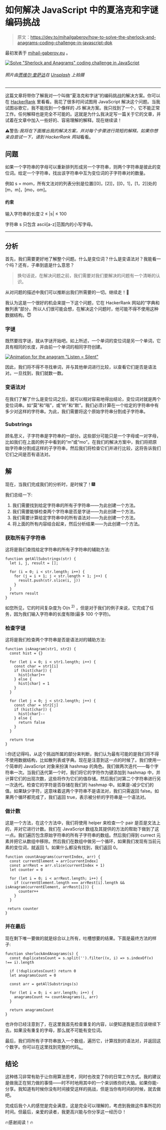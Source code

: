 # 如何解决 JavaScript 中的夏洛克和字谜编码挑战

> 原文：<https://dev.to/mihailgaberov/how-to-solve-the-sherlock-and-anagrams-coding-challenge-in-javascript-dpk>

最初发表于 [mihail-gaberov.eu](https://mihail-gaberov.eu) 。

[![Solve "Sherlock and Anagrams" coding challenge in JavaScript](img/fc03c5cb6c5851ec0619a0d53b6fad35.png)](https://res.cloudinary.com/practicaldev/image/fetch/s--LOnWQfNg--/c_limit%2Cf_auto%2Cfl_progressive%2Cq_auto%2Cw_880/https://github.com/mihailgaberov/mihail-gaberov.eu/raw/master/src/pages/sherlock-and-anagrams/sherlock-and-anagrams.jpg)

###### 照片由[贾维尔·奎萨达](https://unsplash.com/photos/qYfwGVNJqSA?utm_source=unsplash&utm_medium=referral&utm_content=creditCopyText)在 [Unsplash](https://unsplash.com/search/photos/task-anagrams?utm_source=unsplash&utm_medium=referral&utm_content=creditCopyText) 上拍摄

* * *

这篇文章将带你了解我对一个叫做“夏洛克和字谜”的编码挑战的解决方案。你可以在 [HackerRank](https://www.hackerrank.com/challenges/sherlock-and-anagrams/) 里看看。我花了很多时间试图用 JavaScript 解决这个问题。当我试图谷歌它，我不能找到一个像样的 JS 解决方案。我只找到了一个，它不能正常工作。任何解释也是完全不可能的。这就是为什么我决定写一篇关于它的文章，并试着在文章中加入一些好的、容易理解的解释。现在继续读！

⚠警告:*我将在下面推出我的解决方案，并对每个步骤进行简短的解释。如果你想亲自尝试一下，请到 HackerRank 网站*看看。

## 问题

如果一个字符串的字母可以重新排列形成另一个字符串，则两个字符串是彼此的变位词。给定一个字符串，找出该字符串中互为变位词的子字符串对的数量。

例如 s = mom，所有文法对的列表分别是位置[[0]，[2]]，[[0，1]，[1，2]]处的[m，m]，[mo，om]。

#### 约束

输入字符串的长度:2 ≤ |s| ≤ 100

字符串 s 只包含 ascii[a-z]范围内的小写字母。

* * *

## 分析

首先，我们需要更好地了解整个问题。什么是变位词？什么是变语法对？我能看一个吗？还有，子串到底是什么意思？

> 换句话说，在解决问题之前，我们需要对我们要解决的问题有一个清晰的认识。

从对问题的描述中我们可以推断出我们所需要的一切。继续走！🚶

我认为这是一个很好的机会来提一下这个问题，它在 HackerRank 网站的“字典和散列表”部分，所以人们很可能会想，在解决这个问题时，他可能不得不使用这种数据结构。😇

### 字谜

既然要找字谜，就从字谜开始吧。如上所述，一个单词的变位词是另一个单词，它具有相同的长度，并由前一个单词的相同字符创建。

[![Animation for the anagram "Listen = Silent"](img/efb576e5115b923ab82ce154fd4e7ace.png)](https://res.cloudinary.com/practicaldev/image/fetch/s--6OZfJVzB--/c_limit%2Cf_auto%2Cfl_progressive%2Cq_66%2Cw_880/https://github.com/mihailgaberov/mihail-gaberov.eu/raw/master/src/pages/sherlock-and-anagrams/anagram-listen-silent.gif)

因此，我们将不得不寻找单词，并与其他单词进行比较，以查看它们是否是语法对。一旦找到，我们就数一数。

### 变语法对

在我们了解了什么是变位词之后，就可以相对容易地得出结论，变位词对就是两个变位词串。如“莫”和“嗡”，或“听”和“默”。我们必须计算在一个给定的字符串中有多少对这样的字符串。为此，我们需要将这个原始字符串分割成子字符串。

### Substrings

顾名思义，子字符串是字符串的一部分。这些部分可能只是一个字母或一对字母，比如我们在上面的例子中看到的“m”或“mo”。在我们的解决方案中，我们将把原始字符串分割成这样的子字符串，然后我们将检查它们并进行比较，这将告诉我们它们之间是否有语法对。

## 解

现在，当我们完成我们的分析时，是时候了！🎆

我们总结一下:

1.  我们需要找到给定字符串的所有子字符串——为此创建一个方法。
2.  我们需要能够检查两个字符串是否是字谜——为此创建一个方法。
3.  我们需要计算给定字符串中的所有语法对——为此创建一个方法。
4.  将上面的所有内容结合起来，然后分析结果——为此创建一个方法。

### 获取所有子字符串

这将是我们查找给定字符串的所有子字符串的辅助方法:

```
function getAllSubstrings(str) {
  let i, j, result = [];

  for (i = 0; i < str.length; i++) {
    for (j = i + 1; j < str.length + 1; j++) {
      result.push(str.slice(i, j))
    }
  }
  return result
} 
```

如您所见，它的时间复杂度为 O(n <sup>2)</sup> ，但是对于我们的例子来说，它完成了任务，因为我们输入字符串的长度有限(最多 100 个字符)。

### 检查字谜

这将是我们检查两个字符串是否是语法对的辅助方法:

```
function isAnagram(str1, str2) {
  const hist = {}

  for (let i = 0; i < str1.length; i++) {
    const char = str1[i]
    if (hist[char]) {
      hist[char]++
    } else {
      hist[char] = 1
    }
  }

  for (let j = 0; j < str2.length; j++) {
    const char = str2[j]
    if (hist[char]) {
      hist[char]--
    } else {
      return false
    }
  }

  return true
} 
```

❕:你还记得吗，从这个挑战所属的部分来判断，我们认为最有可能的是我们将不得不使用数据结构，比如散列表或字典。现在是注意到这一点的时候了。我们使用一个简单的 JavaScript 对象来扮演 hashmap 的角色。我们做两次迭代——每个字符串一次。当我们迭代第一个时，我们将它的字符作为键添加到 hashmap 中，并计算它们的出现次数，这些将作为它们的值存储。然后我们对第二个字符串进行另一次迭代。检查它的字符是否存储在我们的 hashmap 中。如果是-减少它们的值。如果缺少字符，这意味着这两个字符串不是语法对，我们只需返回 false。如果两个循环都完成了，我们返回 true，表示被分析的字符串是一个语法对。

### 做计数

这是一个方法，在这个方法中，我们将使用 helper 来检查一个 pair 是否是文法上的，并对它进行计数。我们在 JavaScript 数组及其提供的方法的帮助下做到了这一点。我们遍历包含原始字符串的所有子字符串的数组。然后我们得到 currect 元素并把它从数组中移除。然后我们在数组中做另一个循环，如果我们发现有当前元素的变位词，就返回 1。如果什么都没有找到，我们返回 0。

```
function countAnagrams(currentIndex, arr) {
  const currentElement = arr[currentIndex]
  const arrRest = arr.slice(currentIndex + 1)
  let counter = 0

  for (let i = 0; i < arrRest.length; i++) {
    if (currentElement.length === arrRest[i].length && isAnagram(currentElement, arrRest[i])) {
      counter++
    }
  }

 return counter
} 
```

### 并在最后

现在剩下唯一要做的就是综合以上所有，吐槽想要的结果。下面是最终方法的样子:

```
function sherlockAndAnagrams(s) {
  const duplicatesCount = s.split('').filter((v, i) => s.indexOf(v) !== i).length

  if (!duplicatesCount) return 0
  let anagramsCount = 0

  const arr = getAllSubstrings(s)

  for (let i = 0; i < arr.length; i++) {
    anagramsCount += countAnagrams(i, arr)
  }

  return anagramsCount
} 
```

也许你已经注意到了，在这里我首先检查重复的内容，以便知道我是否应该继续下去。如果没有重复的字母，那么就不可能有变位词。

最后，我们将所有子字符串放入一个数组，遍历它，计算找到的语法对，并返回这个数字。你可以在这里找到完整的代码[。](https://github.com/mihailgaberov/misc/blob/master/coding-challenges/sherlock-and-anagrams.js)

## 结论

这种练习非常有助于让你用算法思考，同时也改变了你的日常工作方式。我的建议是做我正在努力做的事情——时不时地用其中的一个来训练你的大脑。如果你能-分享。我知道有时候你没有时间接受这样的挑战，但是当你有时间的时候，就去做吧。

完成后我个人的感觉是完全满意，这是完全可以理解的，考虑到我做这件事所花的时间。但最后，亲爱的读者，我更高兴能与你分享这一经历😌！

🔥感谢阅读！🔥